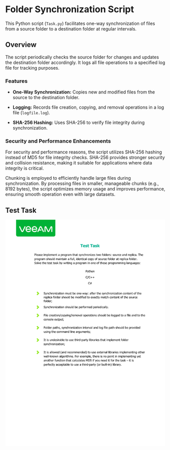 # Folder Synchronization Script

This Python script (`Task.py`) facilitates one-way synchronization of files from a source folder to a destination folder at regular intervals.

## Overview

The script periodically checks the source folder for changes and updates the destination folder accordingly. It logs all file operations to a specified log file for tracking purposes.

### Features

- **One-Way Synchronization:** Copies new and modified files from the source to the destination folder.
  
- **Logging:** Records file creation, copying, and removal operations in a log file (`logfile.log`).
  
- **SHA-256 Hashing:** Uses SHA-256 to verify file integrity during synchronization.

### Security and Performance Enhancements
For security and performance reasons, the script utilizes SHA-256 hashing instead of MD5 for file integrity checks. SHA-256 provides stronger security and collision resistance, making it suitable for applications where data integrity is critical.

Chunking is employed to efficiently handle large files during synchronization. By processing files in smaller, manageable chunks (e.g., 8192 bytes), the script optimizes memory usage and improves performance, ensuring smooth operation even with large datasets.

## Test Task

![PDF Page 1](Internal_Development_in_QA_(SDET)_Team_tesk_task.jpg)
